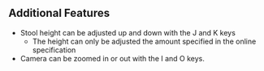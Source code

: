Additional Features
---------------------- 
- Stool height can be adjusted up and down with the J and K keys
  - The height can only be adjusted the amount specified in the online specification
- Camera can be zoomed in or out with the I and O keys.